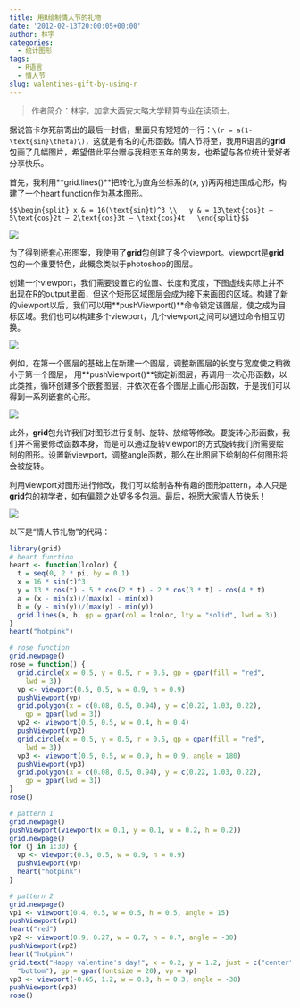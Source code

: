 ```yaml
---
title: 用R绘制情人节的礼物
date: '2012-02-13T20:00:05+00:00'
author: 林宇
categories:
  - 统计图形
tags:
  - R语言
  - 情人节
slug: valentines-gift-by-using-r
---
```


> 作者简介：林宇，加拿大西安大略大学精算专业在读硕士。

据说笛卡尔死前寄出的最后一封信，里面只有短短的一行：`\(r = a(1- \text{sin}\theta)\)`，这就是有名的心形函数。情人节将至，我用R语言的**grid**包画了几幅图片，希望借此平台赠与我相恋五年的男友，也希望与各位统计爱好者分享快乐。<!--more-->

首先，我利用**grid.lines()**把转化为直角坐标系的(x, y)两两相连围成心形，构建了一个heart function作为基本图形。

`$$\begin{split}
x & = 16(\text{sin}t)^3 \\  
y & = 13\text{cos}t – 5\text{cos}2t – 2\text{cos}3t – \text{cos}4t  
\end{split}$$`

![](https://uploads.cosx.org/wp-content/uploads/2012/02/heart.png)

为了得到嵌套心形图案，我使用了**grid**包创建了多个viewport。viewport是**grid**包的一个重要特色，此概念类似于photoshop的图层。

创建一个viewport，我们需要设置它的位置、长度和宽度，下图虚线实际上并不出现在R的output里面，但这个矩形区域图层会成为接下来画图的区域。构建了新的viewport以后，我们可以用**pushViewport()**命令锁定该图层，使之成为目标区域。我们也可以构建多个viewport，几个viewport之间可以通过命令相互切换。

![](https://uploads.cosx.org/wp-content/uploads/2012/02/region.png)

例如，在第一个图层的基础上在新建一个图层，调整新图层的长度与宽度使之稍微小于第一个图层， 用**pushViewport()**锁定新图层，再调用一次心形函数，以此类推，循环创建多个嵌套图层，并依次在各个图层上画心形函数，于是我们可以得到一系列嵌套的心形。

![](https://uploads.cosx.org/wp-content/uploads/2012/02/manyHearts.png)

此外，**grid**包允许我们对图形进行复制、旋转、放缩等修改。要旋转心形函数，我们并不需要修改函数本身，而是可以通过旋转viewport的方式旋转我们所需要绘制的图形。设置新viewport，调整angle函数，那么在此图层下绘制的任何图形将会被旋转。

利用viewport对图形进行修改，我们可以绘制各种有趣的图形pattern，本人只是**grid**包的初学者，如有偏颇之处望多多包涵。最后，祝愿大家情人节快乐！

![](https://uploads.cosx.org/wp-content/uploads/2012/02/twoHearts.png)

以下是“情人节礼物”的代码：

```r
library(grid)
# heart function
heart <- function(lcolor) {
  t = seq(0, 2 * pi, by = 0.1)
  x = 16 * sin(t)^3
  y = 13 * cos(t) - 5 * cos(2 * t) - 2 * cos(3 * t) - cos(4 * t)
  a = (x - min(x))/(max(x) - min(x))
  b = (y - min(y))/(max(y) - min(y))
  grid.lines(a, b, gp = gpar(col = lcolor, lty = "solid", lwd = 3))
}
heart("hotpink")

# rose function
grid.newpage()
rose = function() {
  grid.circle(x = 0.5, y = 0.5, r = 0.5, gp = gpar(fill = "red", 
    lwd = 3))
  vp <- viewport(0.5, 0.5, w = 0.9, h = 0.9)
  pushViewport(vp)
  grid.polygon(x = c(0.08, 0.5, 0.94), y = c(0.22, 1.03, 0.22), 
    gp = gpar(lwd = 3))
  vp2 <- viewport(0.5, 0.5, w = 0.4, h = 0.4)
  pushViewport(vp2)
  grid.circle(x = 0.5, y = 0.5, r = 0.5, gp = gpar(fill = "red", 
    lwd = 3))
  vp3 <- viewport(0.5, 0.5, w = 0.9, h = 0.9, angle = 180)
  pushViewport(vp3)
  grid.polygon(x = c(0.08, 0.5, 0.94), y = c(0.22, 1.03, 0.22), 
    gp = gpar(lwd = 3))
}
rose()

# pattern 1
grid.newpage()
pushViewport(viewport(x = 0.1, y = 0.1, w = 0.2, h = 0.2))
grid.newpage()
for (j in 1:30) {
  vp <- viewport(0.5, 0.5, w = 0.9, h = 0.9)
  pushViewport(vp)
  heart("hotpink")
}

# pattern 2
grid.newpage()
vp1 <- viewport(0.4, 0.5, w = 0.5, h = 0.5, angle = 15)
pushViewport(vp1)
heart("red")
vp2 <- viewport(0.9, 0.27, w = 0.7, h = 0.7, angle = -30)
pushViewport(vp2)
heart("hotpink")
grid.text("Happy valentine's day!", x = 0.2, y = 1.2, just = c("center", 
  "bottom"), gp = gpar(fontsize = 20), vp = vp)
vp3 <- viewport(-0.65, 1.2, w = 0.3, h = 0.3, angle = -30)
pushViewport(vp3)
rose()
```
